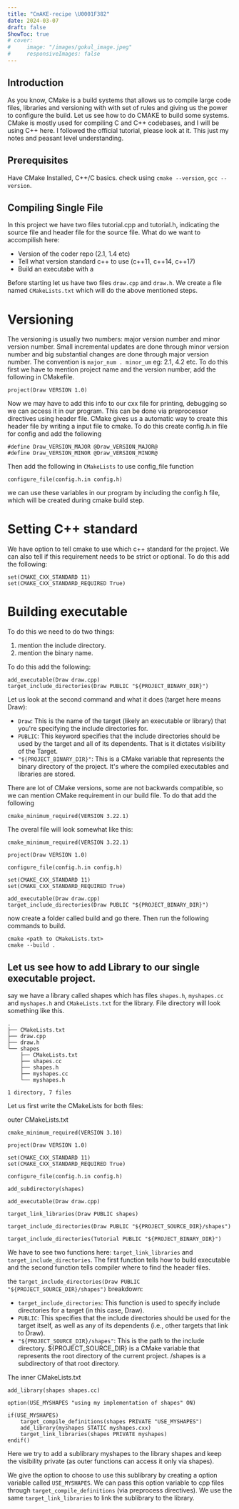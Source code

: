 ```yaml
---
title: "CmAKE-recipe \U0001F382"
date: 2024-03-07
draft: false
ShowToc: true
# cover:
#     image: "/images/gokul_image.jpeg"
#     responsiveImages: false
---
```


## Introduction
As you know, CMake is a build systems that allows us to compile large code files, libraries and versioning with
with set of rules and giving us the power to configure the build. Let us see how to do CMAKE to build some systems. CMake is mostly used for compiling C and C++ codebases, and I will be using C++ here.
I followed the official tutorial, please look at it. This just my notes and peasant level understanding.

## Prerequisites
Have CMake Installed, C++/C basics. check using `cmake --version`, `gcc --version`.

## Compiling Single File
In this project we have two files tutorial.cpp and tutorial.h, indicating the source file and header file for the source file. What do we want to accompilish here:
- Version of the coder repo (2.1, 1.4 etc)
- Tell what version standard c++ to use (c++11, c++14, c++17)
- Build an executabe with a 

Before starting let us have two files `draw.cpp` and `draw.h`. We create a file named `CMakeLists.txt` which will do the above mentioned steps.

# Versioning
The versioning is usually two numbers: major version number and minor version number. Small incremental updates are done through minor version number and big substantial changes are done through major version number. The convention is `major_num . minor_um` eg: 2.1, 4.2 etc. To do this first we have to mention project name and the version number, add the following in CMakefile.
```
project(Draw VERSION 1.0)
```
Now we may have to add this info to our cxx file for printing, debugging so we can access it in our program. This can be done via preprocessor directives using header file. CMake gives us a automatic way to create this header file by writing a input file to cmake. To do this create config.h.in file for config and add the following
```
#define Draw_VERSION_MAJOR @Draw_VERSION_MAJOR@
#define Draw_VERSION_MINOR @Draw_VERSION_MINOR@
```
Then add the following in `CMakeLists` to use config_file function
```
configure_file(config.h.in config.h)
```

we can use these variables in our program by including the config.h file, which will be created during cmake build step.

# Setting C++ standard
We have option to tell cmake to use which c++ standard for the project. We can also tell if this requirement needs to be strict or optional. To do this add the following:
```
set(CMAKE_CXX_STANDARD 11)
set(CMAKE_CXX_STANDARD_REQUIRED True)
```

# Building executable
To do this we need to do two things:
1. mention the include directory.
2. mention the binary name.

To do this add the following:
```
add_executable(Draw draw.cpp)
target_include_directories(Draw PUBLIC "${PROJECT_BINARY_DIR}")
```
Let us look at the second command and what it does (target here means Draw):
- `Draw`: This is the name of the target (likely an executable or library) that you're specifying the include directories for.
- `PUBLIC`: This keyword specifies that the include directories should be used by the target and all of its dependents. That is it dictates visibility of the Target.
- `"${PROJECT_BINARY_DIR}"`: This is a CMake variable that represents the binary directory of the project. It's where the compiled executables and libraries are stored.

There are lot of CMake versions, some are not backwards compatible, so we can mention CMake requirement in our build file. To do that add the following
```
cmake_minimum_required(VERSION 3.22.1)
```

The overal file will look somewhat like this:
```
cmake_minimum_required(VERSION 3.22.1)

project(Draw VERSION 1.0)

configure_file(config.h.in config.h)

set(CMAKE_CXX_STANDARD 11)
set(CMAKE_CXX_STANDARD_REQUIRED True)

add_executable(Draw draw.cpp)
target_include_directories(Draw PUBLIC "${PROJECT_BINARY_DIR}")
```

now create a folder called build and go there. Then run the following commands to build.
```
cmake <path to CMakeLists.txt>
cmake --build .
```

## Let us see how to add Library to our single executable project.

say we have a library called shapes which has files `shapes.h`, `myshapes.cc` and `myshapes.h` and `CMakeLists.txt` for the library. File directory will look something like this.

```
.
├── CMakeLists.txt
├── draw.cpp
├── draw.h
└── shapes
    ├── CMakeLists.txt
    ├── shapes.cc
    ├── shapes.h
    ├── myshapes.cc
    └── myshapes.h

1 directory, 7 files
```

Let us first write the CMakeLists for both files:

outer CMakeLists.txt
```
cmake_minimum_required(VERSION 3.10)

project(Draw VERSION 1.0)

set(CMAKE_CXX_STANDARD 11)
set(CMAKE_CXX_STANDARD_REQUIRED True)

configure_file(config.h.in config.h)

add_subdirectory(shapes)

add_executable(Draw draw.cpp)

target_link_libraries(Draw PUBLIC shapes)    

target_include_directories(Draw PUBLIC "${PROJECT_SOURCE_DIR}/shapes")

target_include_directories(Tutorial PUBLIC "${PROJECT_BINARY_DIR}")

```

We have to see two functions here: `target_link_libraries` and `target_include_directories`. The first function tells how to build executable and the second function tells compiler where to find the header files.

the `target_include_directories(Draw PUBLIC "${PROJECT_SOURCE_DIR}/shapes")` breakdown:
- `target_include_directories`: This function is used to specify include directories for a target (in this case, Draw).
- `PUBLIC`: This specifies that the include directories should be used for the target itself, as well as any of its dependents (i.e., other targets that link to Draw).
- `"${PROJECT_SOURCE_DIR}/shapes"`: This is the path to the include directory. ${PROJECT_SOURCE_DIR} is a CMake variable that represents the root directory of the current project. /shapes is a subdirectory of that root directory.

The inner CMakeLists.txt
```
add_library(shapes shapes.cc)

option(USE_MYSHAPES "using my implementation of shapes" ON) 

if(USE_MYSHAPES)
    target_compile_definitions(shapes PRIVATE "USE_MYSHAPES")
    add_library(myshapes STATIC myshapes.cxx)
    target_link_libraries(shapes PRIVATE myshapes)
endif()
```
Here we try to add a sublibrary myshapes to the library shapes and keep the visibility private (as outer functions can access it only via shapes).

We give the option to choose to use this sublibrary by creating a option variable called `USE_MYSHAPES`. We can pass this option variable to cpp files through `target_compile_definitions` (via preprocess directives). We use the same `target_link_libraries` to link the sublibrary to the library.

